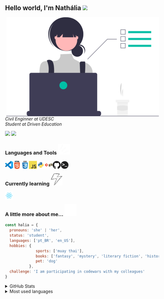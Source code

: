 <h2> Hello world, I'm Nathália <img src="https://media4.giphy.com/media/2xplb23EL6F5GA8qQf/giphy.gif" width="50"></h2>
<img align='right' src="https://raw.githubusercontent.com/halia-gt/halia-gt/cac1a0b18cc92b220c9329162253a8cec1debe97/undraw_dev_focus_re_6iwt.svg" width="500">

<p><em>Civil Enginner at UDESC</br>
Student at Driven Education
</em></p>

<a target="_blank" href="https://www.linkedin.com/in/020928122/"><img src="https://img.shields.io/badge/-LinkedIn-0077B5?style=for-the-badge&logo=Linkedin&logoColor=white"></img></a>
<a target="_blank" href="mailto:nathalia.gramst@gmail.com"><img src="https://img.shields.io/badge/-Gmail-D14836?style=for-the-badge&logo=Gmail&logoColor=white"></img></a>

<h3>Languages and Tools <img src="https://raw.githubusercontent.com/halia-gt/halia-gt/main/attention.gif" width="40"></h3>

<img align="left" alt="Visual Studio Code" width="26px" src="https://raw.githubusercontent.com/github/explore/80688e429a7d4ef2fca1e82350fe8e3517d3494d/topics/visual-studio-code/visual-studio-code.png" />
<img align="left" alt="HTML5" width="26px" src="https://raw.githubusercontent.com/github/explore/80688e429a7d4ef2fca1e82350fe8e3517d3494d/topics/html/html.png" />
<img align="left" alt="CSS3" width="26px" src="https://raw.githubusercontent.com/github/explore/80688e429a7d4ef2fca1e82350fe8e3517d3494d/topics/css/css.png" />
<img align="left" alt="JavaScript" width="26px" src="https://raw.githubusercontent.com/github/explore/80688e429a7d4ef2fca1e82350fe8e3517d3494d/topics/javascript/javascript.png" />
<img align="left" alt="python" width="26px" src="https://raw.githubusercontent.com/github/explore/80688e429a7d4ef2fca1e82350fe8e3517d3494d/topics/python/python.png" />
<img align="left" alt="Git" width="26px" src="https://raw.githubusercontent.com/github/explore/80688e429a7d4ef2fca1e82350fe8e3517d3494d/topics/git/git.png" />
<img align="left" alt="GitHub" width="26px" src="https://raw.githubusercontent.com/github/explore/78df643247d429f6cc873026c0622819ad797942/topics/github/github.png" />
<img align="left" alt="Terminal" width="26px" src="https://raw.githubusercontent.com/github/explore/80688e429a7d4ef2fca1e82350fe8e3517d3494d/topics/terminal/terminal.png" />

</br>
<h3>Currently learning <img src="https://raw.githubusercontent.com/halia-gt/halia-gt/main/thunder.gif" width="40"></h3>
<img align="left" alt="React" width="26px" src="https://raw.githubusercontent.com/github/explore/80688e429a7d4ef2fca1e82350fe8e3517d3494d/topics/react/react.png" />

</br>
<h3>A little more about me... <img src="https://raw.githubusercontent.com/halia-gt/halia-gt/main/stars.gif" width="40"></h3>

```javascript
const halia = {
  pronouns: 'she' | 'her',
  status: 'student',
  languages: ['pt_BR', 'en_US'],
  hobbies: {
              sports: ['muay thai'],
              books: ['fantasy', 'mystery', 'literary fiction', 'historical fiction', 'horror'],
              pet: 'dog'
           },
  challenge: 'I am participating in codewars with my colleagues'
}
```

<details>
  <summary>GitHub Stats</summary>
  <img align="left" alt="Nathália's GitHub Stats" src="https://github-readme-stats.vercel.app/api?username=halia-gt&theme=radical&show_icons=true" />
</details>

<details>
  <summary>Most used languages</summary>
  <img align="left" alt="Nathália's GitHub Top Languages" src="https://github-readme-stats.vercel.app/api/top-langs/?username=halia-gt&theme=radical" />
</details>
